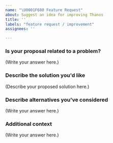 ```yaml
---
name: "\U0001F680 Feature Request"
about: Suggest an idea for improving Thanos
title: ''
labels: "feature request / improvement"
assignees: ''

---
```


### Is your proposal related to a problem?

<!--
  Provide a clear and concise description of what the problem is.
  For example, "I'm always frustrated when..."
  Alternatively, an issue can also be linked here.
-->

(Write your answer here.)

### Describe the solution you'd like

<!--
  Provide a clear and concise description of what you want to happen.
-->

(Describe your proposed solution here.)

### Describe alternatives you've considered

<!--
  Let us know about other solutions you've tried or researched.
-->

(Write your answer here.)

### Additional context

<!--
  Is there anything else you can add about the proposal?
  You might want to link to related issues here, if you haven't already.
-->

(Write your answer here.)